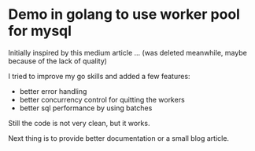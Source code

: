 # Demo in golang to use worker pool for mysql
Initially inspired by this medium article ... (was deleted meanwhile, maybe because of the lack of quality)

I tried to improve my go skills and added a few features:

 - better error handling
 - better concurrency control for quitting the workers
 - better sql performance by using batches

Still the code is not very clean, but it works.

Next thing is to provide better documentation or a small blog article.
